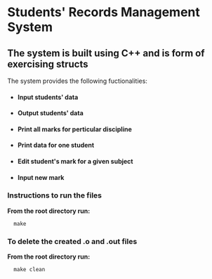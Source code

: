# Students'  Records Management System

## The system is built using C++ and is form of exercising structs 
The system provides the following fuctionalities:  

   * #### Input students' data  
   * #### Output students' data   
   * #### Print all marks for perticular discipline  
   * #### Print data for one student  
   * #### Edit student's mark for a given subject 
   * #### Input new mark    

### Instructions to run the files
**From the **root** directory run:**  

      make   

### To delete the created .o and .out files
**From the **root** directory run:**  

      make clean    
